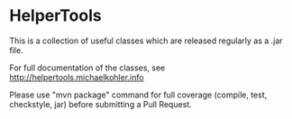 HelperTools
=======

This is a collection of useful classes which are released regularly as a .jar file.

For full documentation of the classes, see http://helpertools.michaelkohler.info

Please use "mvn package" command for full coverage (compile, test, checkstyle, jar) before submitting a Pull Request.
